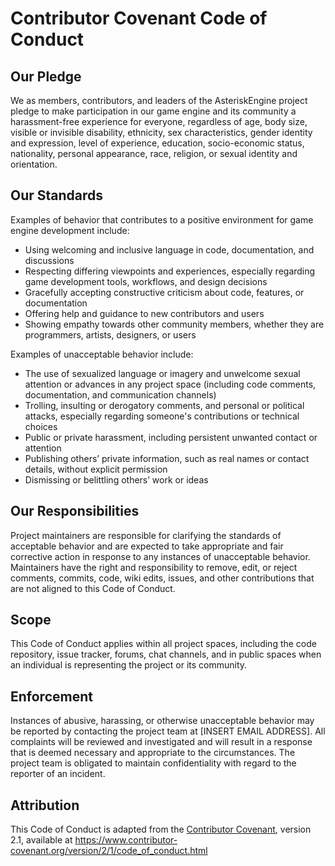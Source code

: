 # Contributor Covenant Code of Conduct

## Our Pledge

We as members, contributors, and leaders of the AsteriskEngine project pledge to make participation in our game engine and its community a harassment-free experience for everyone, regardless of age, body size, visible or invisible disability, ethnicity, sex characteristics, gender identity and expression, level of experience, education, socio-economic status, nationality, personal appearance, race, religion, or sexual identity and orientation.

## Our Standards

Examples of behavior that contributes to a positive environment for game engine development include:

- Using welcoming and inclusive language in code, documentation, and discussions
- Respecting differing viewpoints and experiences, especially regarding game development tools, workflows, and design decisions
- Gracefully accepting constructive criticism about code, features, or documentation
- Offering help and guidance to new contributors and users
- Showing empathy towards other community members, whether they are programmers, artists, designers, or users

Examples of unacceptable behavior include:

- The use of sexualized language or imagery and unwelcome sexual attention or advances in any project space (including code comments, documentation, and communication channels)
- Trolling, insulting or derogatory comments, and personal or political attacks, especially regarding someone's contributions or technical choices
- Public or private harassment, including persistent unwanted contact or attention
- Publishing others’ private information, such as real names or contact details, without explicit permission
- Dismissing or belittling others’ work or ideas

## Our Responsibilities

Project maintainers are responsible for clarifying the standards of acceptable behavior and are expected to take appropriate and fair corrective action in response to any instances of unacceptable behavior. Maintainers have the right and responsibility to remove, edit, or reject comments, commits, code, wiki edits, issues, and other contributions that are not aligned to this Code of Conduct.

## Scope

This Code of Conduct applies within all project spaces, including the code repository, issue tracker, forums, chat channels, and in public spaces when an individual is representing the project or its community.

## Enforcement

Instances of abusive, harassing, or otherwise unacceptable behavior may be reported by contacting the project team at [INSERT EMAIL ADDRESS]. All complaints will be reviewed and investigated and will result in a response that is deemed necessary and appropriate to the circumstances. The project team is obligated to maintain confidentiality with regard to the reporter of an incident.

## Attribution

This Code of Conduct is adapted from the [Contributor Covenant][homepage], version 2.1, available at https://www.contributor-covenant.org/version/2/1/code_of_conduct.html

[homepage]: https://www.contributor-covenant.org